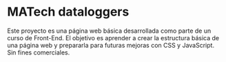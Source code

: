 MATech dataloggers
==================

Este proyecto es una página web básica desarrollada como parte de un curso de Front-End. El objetivo es aprender a crear la estructura básica de una página web y prepararla para futuras mejoras con CSS y JavaScript.
Sin fines comerciales.
